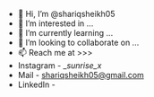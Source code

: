 - 👋 Hi, I’m @shariqsheikh05
- 👀 I’m interested in ...
- 🌱 I’m currently learning ...
- 💞️ I’m looking to collaborate on ...
- 📫 Reach me at >>>
- Instagram - __sunrise_x_
- Mail - shariqsheikh05@gmail.com
- LinkedIn - 

<!---
shariqsheikh05/shariqsheikh05 is a ✨ special ✨ repository because its `README.md` (this file) appears on your GitHub profile.
You can click the Preview link to take a look at your changes.
--->
